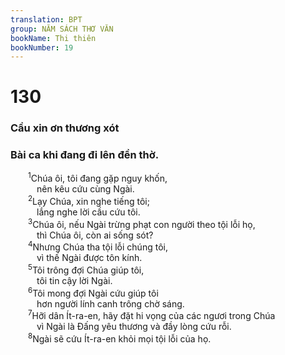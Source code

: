 ```yaml
---
translation: BPT
group: NĂM SÁCH THƠ VĂN
bookName: Thi thiên 
bookNumber: 19
---
```


<div class="title"><h1>130</h1><h3>Cầu xin ơn thương xót</h3><h3>Bài ca khi đang đi lên đền thờ.</h3></div>
<span class="verse thi_130_1">  <sup>1</sup>Chúa ôi, tôi đang gặp nguy khốn,<br/>   nên kêu cứu cùng Ngài.<br/></span>
<span class="verse thi_130_2">  <sup>2</sup>Lạy Chúa, xin nghe tiếng tôi;<br/>   lắng nghe lời cầu cứu tôi.<br/></span>
<span class="verse thi_130_3">  <sup>3</sup>Chúa ôi, nếu Ngài trừng phạt con người theo tội lỗi họ,<br/>   thì Chúa ôi, còn ai sống sót?<br/></span>
<span class="verse thi_130_4">  <sup>4</sup>Nhưng Chúa tha tội lỗi chúng tôi,<br/>   vì thế Ngài được tôn kính.<br/></span>
<span class="verse thi_130_5">  <sup>5</sup>Tôi trông đợi Chúa giúp tôi,<br/>   tôi tin cậy lời Ngài.<br/></span>
<span class="verse thi_130_6">  <sup>6</sup>Tôi mong đợi Ngài cứu giúp tôi<br/>   hơn người lính canh trông chờ sáng.<br/></span>
<span class="verse thi_130_7">  <sup>7</sup>Hỡi dân Ít-ra-en, hãy đặt hi vọng của các ngươi trong Chúa<br/>   vì Ngài là Đấng yêu thương và đầy lòng cứu rỗi.<br/></span>
<span class="verse thi_130_8">  <sup>8</sup>Ngài sẽ cứu Ít-ra-en khỏi mọi tội lỗi của họ.<br/></span>
